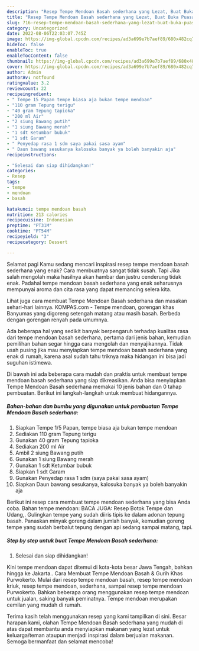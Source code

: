 ```yaml
---
description: "Resep Tempe Mendoan Basah sederhana yang Lezat, Buat Buka Puasa Enak Banget"
title: "Resep Tempe Mendoan Basah sederhana yang Lezat, Buat Buka Puasa Enak Banget"
slug: 716-resep-tempe-mendoan-basah-sederhana-yang-lezat-buat-buka-puasa-enak-banget
category: Uncategorized
date: 2022-08-06T22:03:07.745Z
image: https://img-global.cpcdn.com/recipes/ad3a699e7b7aef89/680x482cq70/tempe-mendoan-basah-sederhana-foto-resep-utama.jpg
hideToc: false
enableToc: true
enableTocContent: false
thumbnail: https://img-global.cpcdn.com/recipes/ad3a699e7b7aef89/680x482cq70/tempe-mendoan-basah-sederhana-foto-resep-utama.jpg
cover: https://img-global.cpcdn.com/recipes/ad3a699e7b7aef89/680x482cq70/tempe-mendoan-basah-sederhana-foto-resep-utama.jpg
author: Admin
authorAv: notfound
ratingvalue: 3.2
reviewcount: 22
recipeingredient:
- " Tempe 15 Papan tempe biasa aja bukan tempe mendoan"
- "110 gram Tepung terigu"
- "40 gram Tepung tapioka"
- "200 ml Air"
- "2 siung Bawang putih"
- "1 siung Bawang merah"
- "1 sdt Ketumbar bubuk"
- "1 sdt Garam"
- " Penyedap rasa 1 sdm saya pakai sasa ayam"
- " Daun bawang sesukanya kalosuka banyak ya boleh banyakin aja"
recipeinstructions:

- "Selesai dan siap dihidangkan!"
categories:
- Resep
tags:
- tempe
- mendoan
- basah

katakunci: tempe mendoan basah 
nutrition: 213 calories
recipecuisine: Indonesian
preptime: "PT31M"
cooktime: "PT54M"
recipeyield: "3"
recipecategory: Dessert

---
```



Selamat pagi Kamu sedang mencari inspirasi resep tempe mendoan basah sederhana yang enak? Cara membuatnya sangat tidak susah. Tapi Jika salah mengolah maka hasilnya akan hambar dan justru cenderung tidak enak. Padahal tempe mendoan basah sederhana yang enak seharusnya mempunyai aroma dan cita rasa yang dapat memancing selera kita.


Lihat juga cara membuat Tempe Mendoan Basah sederhana dan masakan sehari-hari lainnya. KOMPAS.com - Tempe mendoan, gorengan khas Banyumas yang digoreng setengah matang atau masih basah. Berbeda dengan gorengan renyah pada umumnya.

Ada beberapa hal yang sedikit banyak berpengaruh terhadap kualitas rasa dari tempe mendoan basah sederhana, pertama dari jenis bahan, kemudian pemilihan bahan segar hingga cara mengolah dan menyajikannya. Tidak usah pusing jika mau menyiapkan tempe mendoan basah sederhana yang enak di rumah, karena asal sudah tahu triknya maka hidangan ini bisa jadi suguhan istimewa.


Di bawah ini ada beberapa cara mudah dan praktis untuk membuat tempe mendoan basah sederhana yang siap dikreasikan. Anda bisa menyiapkan Tempe Mendoan Basah sederhana memakai 10 jenis bahan dan 0 tahap pembuatan. Berikut ini langkah-langkah untuk membuat hidangannya.

<!--inarticleads1-->

##### Bahan-bahan dan bumbu yang digunakan untuk pembuatan Tempe Mendoan Basah sederhana:

1. Siapkan  Tempe 1/5 Papan, tempe biasa aja bukan tempe mendoan
1. Sediakan 110 gram Tepung terigu
1. Gunakan 40 gram Tepung tapioka
1. Sediakan 200 ml Air
1. Ambil 2 siung Bawang putih
1. Gunakan 1 siung Bawang merah
1. Gunakan 1 sdt Ketumbar bubuk
1. Siapkan 1 sdt Garam
1. Gunakan  Penyedap rasa 1 sdm (saya pakai sasa ayam)
1. Siapkan  Daun bawang sesukanya, kalosuka banyak ya boleh banyakin aja


Berikut ini resep cara membuat tempe mendoan sederhana yang bisa Anda coba. Bahan tempe mendoan: BACA JUGA: Resep Botok Tempe dan Udang,. Gulingkan tempe yang sudah diiris tipis ke dalam adonan tepung basah. Panaskan minyak goreng dalam jumlah banyak, kemudian goreng tempe yang sudah berbalut tepung dengan api sedang sampai matang, tapi. 

<!--inarticleads2-->

##### Step by step untuk buat Tempe Mendoan Basah sederhana:


1. Selesai dan siap dihidangkan!

Kini tempe mendoan dapat ditemui di kota-kota besar Jawa Tengah, bahkan hingga ke Jakarta.. Cara Membuat Tempe Mendoan Basah &amp; Gurih Khas Purwokerto. Mulai dari resep tempe mendoan basah, resep tempe mendoan kriuk, resep tempe mendoan, sederhana, sampai resep tempe mendoan Purwokerto. Bahkan beberapa orang menggunakan resep tempe mendoan untuk jualan, saking banyak peminatnya. Tempe mendoan merupakan cemilan yang mudah di rumah. 

Terima kasih telah menggunakan resep yang kami tampilkan di sini. Besar harapan kami, olahan Tempe Mendoan Basah sederhana yang mudah di atas dapat membantu anda menyiapkan makanan yang lezat untuk keluarga/teman ataupun menjadi inspirasi dalam berjualan makanan. Semoga bermanfaat dan selamat mencoba!
